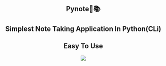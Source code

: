 <div align="center">

## Pynote📝📚
## Simplest Note Taking Application In Python(CLi)</h1>
## Easy To Use 

<a href="https://anonsharing.com/42cbb3f57938dcec" target="_blank" title="Download from Anon(ymous) Sharing"><img src="https://anonsharing.com/cache/plugins/filepreviewer/30581/9a320d59ded98da2d007726a3f50d6bb6d61cd38242cb7f0e22062aa228346cc/280x280_middle.jpg"/></a>

</div>
